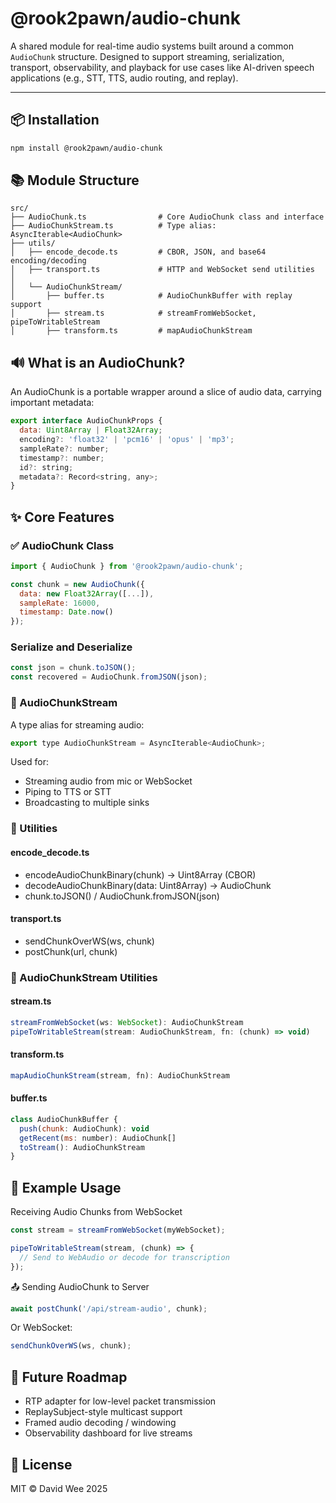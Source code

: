 # @rook2pawn/audio-chunk

A shared module for real-time audio systems built around a common `AudioChunk` structure. Designed to support streaming, serialization, transport, observability, and playback for use cases like AI-driven speech applications (e.g., STT, TTS, audio routing, and replay).

---

## 📦 Installation

```bash
npm install @rook2pawn/audio-chunk
```

## 📚 Module Structure
```
src/
├── AudioChunk.ts                # Core AudioChunk class and interface
├── AudioChunkStream.ts          # Type alias: AsyncIterable<AudioChunk>
├── utils/
│   ├── encode_decode.ts         # CBOR, JSON, and base64 encoding/decoding
│   ├── transport.ts             # HTTP and WebSocket send utilities
│
│   └── AudioChunkStream/
│       ├── buffer.ts            # AudioChunkBuffer with replay support
│       ├── stream.ts            # streamFromWebSocket, pipeToWritableStream
│       ├── transform.ts         # mapAudioChunkStream
```

## 🔊 What is an AudioChunk?
An AudioChunk is a portable wrapper around a slice of audio data, carrying important metadata:

```js
export interface AudioChunkProps {
  data: Uint8Array | Float32Array;
  encoding?: 'float32' | 'pcm16' | 'opus' | 'mp3';
  sampleRate?: number;
  timestamp?: number;
  id?: string;
  metadata?: Record<string, any>;
}
```

## ✨ Core Features

### ✅ AudioChunk Class
```js
import { AudioChunk } from '@rook2pawn/audio-chunk';

const chunk = new AudioChunk({
  data: new Float32Array([...]), 
  sampleRate: 16000,
  timestamp: Date.now()
});
```

### Serialize and Deserialize
```js
const json = chunk.toJSON();
const recovered = AudioChunk.fromJSON(json);
```

### 🔁 AudioChunkStream
A type alias for streaming audio:

```js
export type AudioChunkStream = AsyncIterable<AudioChunk>;
```

Used for:

* Streaming audio from mic or WebSocket
* Piping to TTS or STT
* Broadcasting to multiple sinks

### 🧰 Utilities

#### encode_decode.ts

* encodeAudioChunkBinary(chunk) → Uint8Array (CBOR)
* decodeAudioChunkBinary(data: Uint8Array) → AudioChunk
* chunk.toJSON() / AudioChunk.fromJSON(json)

#### transport.ts
* sendChunkOverWS(ws, chunk)
* postChunk(url, chunk)

### 📡 AudioChunkStream Utilities

#### stream.ts
```js
streamFromWebSocket(ws: WebSocket): AudioChunkStream
pipeToWritableStream(stream: AudioChunkStream, fn: (chunk) => void)
```

#### transform.ts
```js
mapAudioChunkStream(stream, fn): AudioChunkStream
```
#### buffer.ts
```js
class AudioChunkBuffer {
  push(chunk: AudioChunk): void
  getRecent(ms: number): AudioChunk[]
  toStream(): AudioChunkStream
}
```

## 🔌 Example Usage
Receiving Audio Chunks from WebSocket
```js
const stream = streamFromWebSocket(myWebSocket);

pipeToWritableStream(stream, (chunk) => {
  // Send to WebAudio or decode for transcription
});
```

📤 Sending AudioChunk to Server
```js
await postChunk('/api/stream-audio', chunk);
```

Or WebSocket:
```js
sendChunkOverWS(ws, chunk);
```

## 🔮 Future Roadmap
* RTP adapter for low-level packet transmission
* ReplaySubject-style multicast support
* Framed audio decoding / windowing
* Observability dashboard for live streams

## 🪪 License
MIT © David Wee 2025